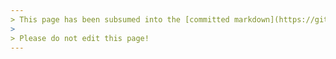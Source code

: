 ```yaml
---
> This page has been subsumed into the [committed markdown](https://github.com/golang/tools/blob/master/gopls/doc/integrating.md) of x/tools repository
> 
> Please do not edit this page!
---
```

